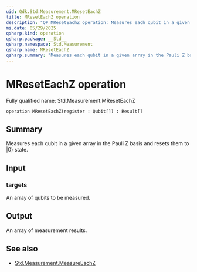 ```yaml
---
uid: Qdk.Std.Measurement.MResetEachZ
title: MResetEachZ operation
description: "Q# MResetEachZ operation: Measures each qubit in a given array in the Pauli Z basis and resets them to |0⟩ state."
ms.date: 05/29/2025
qsharp.kind: operation
qsharp.package: __Std__
qsharp.namespace: Std.Measurement
qsharp.name: MResetEachZ
qsharp.summary: "Measures each qubit in a given array in the Pauli Z basis and resets them to |0⟩ state."
---
```


# MResetEachZ operation

Fully qualified name: Std.Measurement.MResetEachZ

```qsharp
operation MResetEachZ(register : Qubit[]) : Result[]
```

## Summary
Measures each qubit in a given array in the Pauli Z basis
and resets them to |0⟩ state.

## Input
### targets
An array of qubits to be measured.

## Output
An array of measurement results.

## See also
- [Std.Measurement.MeasureEachZ](xref:Qdk.Std.Measurement.MeasureEachZ)
